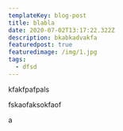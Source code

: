 ```yaml
---
templateKey: blog-post
title: blabla
date: 2020-07-02T13:17:22.322Z
description: bkabkadvakfa
featuredpost: true
featuredimage: /img/1.jpg
tags:
  - dfsd
---
```

kfakfpafpals

fskaofaksokfaof

a